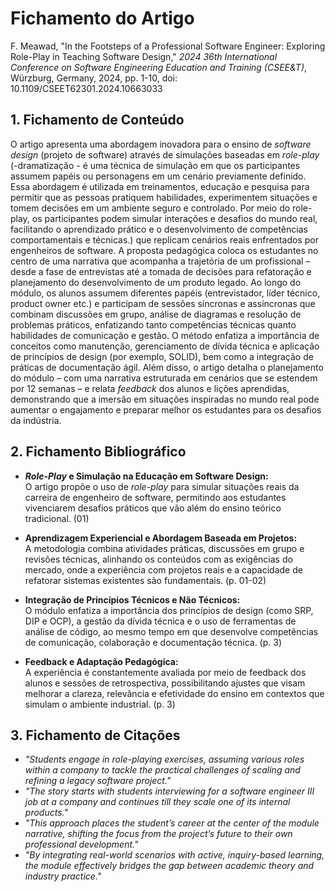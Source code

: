 # Fichamento do Artigo

F. Meawad, "In the Footsteps of a Professional Software Engineer: Exploring Role-Play in Teaching Software Design," *2024 36th International Conference on Software Engineering Education and Training (CSEE&T)*, Würzburg, Germany, 2024, pp. 1-10, doi: 10.1109/CSEET62301.2024.10663033

## 1. Fichamento de Conteúdo

O artigo apresenta uma abordagem inovadora para o ensino de *software design* (projeto de software) através de simulações baseadas em *role-play* (-dramatização - é uma técnica de simulação em que os participantes assumem papéis ou personagens em um cenário previamente definido. Essa abordagem é utilizada em treinamentos, educação e pesquisa para permitir que as pessoas pratiquem habilidades, experimentem situações e tomem decisões em um ambiente seguro e controlado. Por meio do role-play, os participantes podem simular interações e desafios do mundo real, facilitando o aprendizado prático e o desenvolvimento de competências comportamentais e técnicas.) que replicam cenários reais enfrentados por engenheiros de software. A proposta pedagógica coloca os estudantes no centro de uma narrativa que acompanha a trajetória de um profissional – desde a fase de entrevistas até a tomada de decisões para refatoração e planejamento do desenvolvimento de um produto legado. Ao longo do módulo, os alunos assumem diferentes papéis (entrevistador, líder técnico, product owner etc.) e participam de sessões síncronas e assíncronas que combinam discussões em grupo, análise de diagramas e resolução de problemas práticos, enfatizando tanto competências técnicas quanto habilidades de comunicação e gestão. O método enfatiza a importância de conceitos como manutenção, gerenciamento de dívida técnica e aplicação de princípios de design (por exemplo, SOLID), bem como a integração de práticas de documentação ágil. Além disso, o artigo detalha o planejamento do módulo – com uma narrativa estruturada em cenários que se estendem por 12 semanas – e relata *feedback* dos alunos e lições aprendidas, demonstrando que a imersão em situações inspiradas no mundo real pode aumentar o engajamento e preparar melhor os estudantes para os desafios da indústria.

## 2. Fichamento Bibliográfico

- ***Role-Play* e Simulação na Educação em Software Design:**  
  O artigo propõe o uso de *role-play* para simular situações reais da carreira de engenheiro de software, permitindo aos estudantes vivenciarem desafios práticos que vão além do ensino teórico tradicional. (01)

- **Aprendizagem Experiencial e Abordagem Baseada em Projetos:**  
  A metodologia combina atividades práticas, discussões em grupo e revisões técnicas, alinhando os conteúdos com as exigências do mercado, onde a experiência com projetos reais e a capacidade de refatorar sistemas existentes são fundamentais. (p. 01-02)

- **Integração de Princípios Técnicos e Não Técnicos:**  
  O módulo enfatiza a importância dos princípios de design (como SRP, DIP e OCP), a gestão da dívida técnica e o uso de ferramentas de análise de código, ao mesmo tempo em que desenvolve competências de comunicação, colaboração e documentação técnica. (p. 3)

- **Feedback e Adaptação Pedagógica:**  
  A experiência é constantemente avaliada por meio de feedback dos alunos e sessões de retrospectiva, possibilitando ajustes que visam melhorar a clareza, relevância e efetividade do ensino em contextos que simulam o ambiente industrial. (p. 3)

## 3. Fichamento de Citações

- *"Students engage in role-playing exercises, assuming various roles within a company to tackle the practical challenges of scaling and refining a legacy software project."*  
- *"The story starts with students interviewing for a software engineer III job at a company and continues till they scale one of its internal products."*
- *"This approach places the student’s career at the center of the module narrative, shifting the focus from the project’s future to their own professional development."*  
- *"By integrating real-world scenarios with active, inquiry-based learning, the module effectively bridges the gap between academic theory and industry practice."*  

